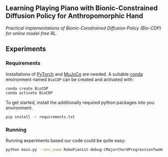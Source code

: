 ## Learning Playing Piano with Bionic-Constrained Diffusion Policy for Anthropomorphic Hand


*Practical implementations of Bionic-Constrained Diffusion Policy (Bio-CDP) for online model-free RL.*

## Experiments

### Requirements
Installations of [PyTorch](https://pytorch.org/) and [MuJoCo](https://github.com/deepmind/mujoco) are needed. 
A suitable [conda](https://conda.io) environment named `BioCDP` can be created and activated with:
```.bash
conda create BioCDP
conda activate BioCDP
```
To get started, install the additionally required python packages into you environment.
```.bash
pip install -r requirements.txt
```

### Running
Running experiments based our code could be quite easy:

```.bash
python main.py --env_name RoboPianist-debug-CMajorChordProgressionTwoHands-v0 --num_steps 10000000 --n_timesteps 100 --cuda 0 --seed 0
```

